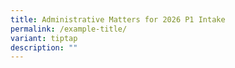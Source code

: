 ```yaml
---
title: Administrative Matters for 2026 P1 Intake
permalink: /example-title/
variant: tiptap
description: ""
---
```

<p></p>